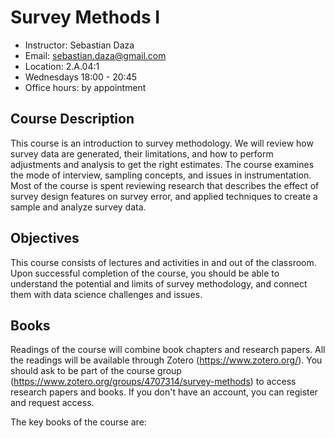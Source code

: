 
# Survey Methods I

- Instructor: Sebastian Daza
- Email: sebastian.daza@gmail.com
- Location: 2.A.04:1
- Wednesdays 18:00 - 20:45 
- Office hours: by appointment

## Course Description

This course is an introduction to survey methodology. We will review how survey data are generated,  their limitations, and how to perform adjustments and analysis to get the right estimates. The course examines the mode of interview, sampling concepts, and issues in instrumentation. Most of the course is spent reviewing research that describes the effect of survey design features on survey error, and applied techniques to create a sample and analyze survey data.

## Objectives
This course consists of lectures and activities in and out of the classroom. Upon successful completion of the course, you should be able to understand the potential and limits of survey methodology, and connect them with data science challenges and issues. 

## Books
 
Readings of the course will combine book chapters and research papers. All the readings will be available through Zotero (https://www.zotero.org/). You should ask to be part of the course group (https://www.zotero.org/groups/4707314/survey-methods) to access research papers and books. If you don't have an account, you can register and request access.

The key books of the course are: 
